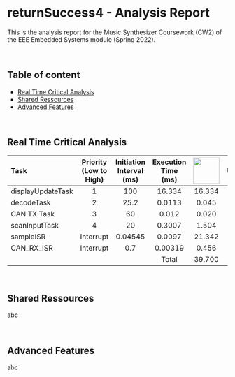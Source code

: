 # returnSuccess4 - Analysis Report

This is the analysis report for the Music Synthesizer Coursework (CW2) of the EEE Embedded Systems module (Spring 2022).

</br>

## Table of content

* [Real Time Critical Analysis](./README.md#real-time-critical-analysis)
* [Shared Ressources](./README.md#shared-ressources)
* [Advanced Features](./README.md#advanced-features)

</br>

## Real Time Critical Analysis

|       Task        | Priority (Low to High) | Initiation  Interval (ms) | Execution Time (ms) | <img src="https://render.githubusercontent.com/render/math?math=\left[\frac{\tau_n}{\tau_i} \right] T_i" width = "60"> | CPU Utilisation (%) |
|:-----------------|:----------------------:|:-------------------------:|:-------------------:|:---------------------------------------:|:--------------------:|
| displayUpdateTask |            1           |            100            |        16.334       |                  16.334                 |        16.334        |
| decodeTask        |            2           |            25.2           |        0.0113       |                  0.045                  |         0.045        |
| CAN TX Task       |            3           |             60            |        0.012        |                  0.020                  |         0.020        |
| scanInputTask     |            4           |             20            |        0.3007       |                  1.504                  |         1.504        |
| sampleISR         |        Interrupt       |          0.04545          |        0.0097       |                  21.342                 |        21.342        |
| CAN_RX_ISR        |        Interrupt       |            0.7            |       0.00319       |                  0.456                  |         0.456        |
|                   |                        |                           |        Total        |                  39.700                 |        39.700



</br>

## Shared Ressources

abc

</br>

## Advanced Features

abc

